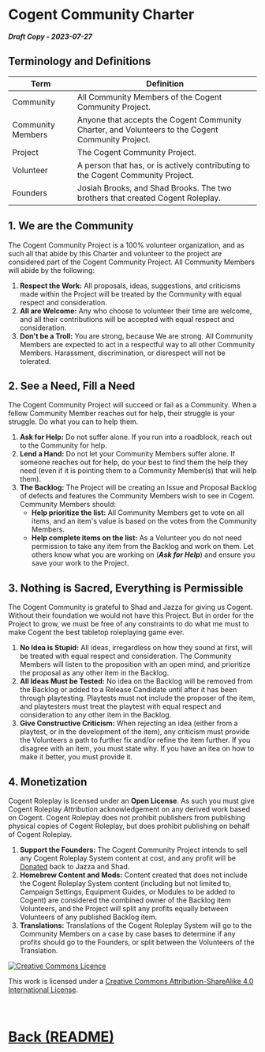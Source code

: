 # Cogent Community Charter

***Draft Copy - 2023-07-27***

## Terminology and Definitions

| **Term**    | **Definition**                                                                              |
| ----------------- | ------------------------------------------------------------------------------------------------- |
| Community         | All Community Members of the Cogent Community Project.                                            |
| Community Members | Anyone that accepts the Cogent Community Charter, and Volunteers to the Cogent Community Project. |
| Project           | The Cogent Community Project.                                                                     |
| Volunteer         | A person that has, or is actively contributing to the Cogent Community Project.                   |
| Founders          | Josiah Brooks, and Shad Brooks.  The two brothers that created Cogent Roleplay.                   |

## 1. We are the Community

<p>The Cogent Community Project is a 100% volunteer organization, and as such all that abide by this Charter and volunteer to the project are considered part of the Cogent Community Project.  All Community Members will abide by the following:</p>

1. **Respect the Work:** All proposals, ideas, suggestions, and criticisms made within the Project will be treated by the Community with equal respect and consideration.
2. **All are Welcome:** Any who choose to volunteer their time are welcome, and all their contributions will be accepted with equal respect and consideration.
3. **Don't be a Troll:** You are strong, because We are strong.  All Community Members are expected to act in a respectful way to all other Community Members.  Harassment, discrimination, or disrespect will not be tolerated.

## 2. See a Need, Fill a Need

<p>The Cogent Community Project will succeed or fail as a Community.  When a fellow Community Member reaches out for help, their struggle is your struggle.  Do what you can to help them.</p>

1. **Ask for Help:** Do not suffer alone.  If you run into a roadblock, reach out to the Community for help.
2. **Lend a Hand:** Do not let your Community Members suffer alone.  If someone reaches out for help, do your best to find them the help they need (even if it is pointing them to a Community Member(s) that will help them).
3. **The Backlog:** The Project will be creating an Issue and Proposal Backlog of defects and features the Community Members wish to see in Cogent.  Community Members should:
   * **Help prioritize the list:** All Community Members get to vote on all items, and an item's value is based on the votes from the Community Members.
   * **Help complete items on the list:** As a Volunteer you do not need permission to take any item from the Backlog and work on them.  Let others know what you are working on (***Ask for Help***) and ensure you save your work to the Project.

## 3. Nothing is Sacred, Everything is Permissible

<p>The Cogent Community is grateful to Shad and Jazza for giving us Cogent.  Without their foundation we would not have this Project.  But in order for the Project to grow, we must be free of any constraints to do what me must to make Cogent the best tabletop roleplaying game ever.</p>

1. **No Idea is Stupid:** All ideas, irregardless on how they sound at first, will be treated with equal respect and consideration.  The Community Members will listen to the proposition with an open mind, and prioritize the proposal as any other item in the Backlog.
2. **All Ideas Must be Tested:** No idea on the Backlog will be removed from the Backlog or added to a Release Candidate until after it has been through playtesting.  Playtests must not include the proposer of the item, and playtesters must treat the playtest with equal respect and consideration to any other item in the Backlog.
3. **Give Constructive Criticism:** When rejecting an idea (either from a playtest, or in the development of the item), any criticism must provide the Volunteers a path to further fix and/or refine the item further.  If you disagree with an item, you must state why.  If you have an itea on how to make it better, you must provide it.

## 4. Monetization

Cogent Roleplay is licensed under an **Open License**.  As such you must give Cogent Roleplay *Attribution* acknowledgement on any derived work based on Cogent.  Cogent Roleplay does not prohibit publishers from publishing physical copies of Cogent Roleplay, but does prohibit publishing on behalf of Cogent Roleplay.

1. **Support the Founders:** The Cogent Community Project intends to sell any Cogent Roleplay System content at cost, and any profit will be [Donated](<https://www.buymeacoffee.com/tabletoptime>) back to Jazza and Shad.
2. **Homebrew Content and Mods:** Content created that does not include the Cogent Roleplay System content (including but not limited to, Campaign Settings, Equipment Guides, or Modules to be added to Cogent) are considered the combined owner of the Backlog item Volunteers, and the Project will split any profits equally between Volunteers of any published Backlog item.
3. **Translations:** Translations of the Cogent Roleplay System will go to the Community Members on a case by case bases to determine if any profits should go to the Founders, or split between the Volunteers of the Translation.

<a rel="license" href="http://creativecommons.org/licenses/by-sa/4.0/"><img alt="Creative Commons Licence" style="border-width:0" src="https://i.creativecommons.org/l/by-sa/4.0/88x31.png" /></a>

This work is licensed under a <a rel="license" href="http://creativecommons.org/licenses/by-sa/4.0/">Creative Commons Attribution-ShareAlike 4.0 International License</a>.

$~~~$

# [Back (README)](<README.md>) 
